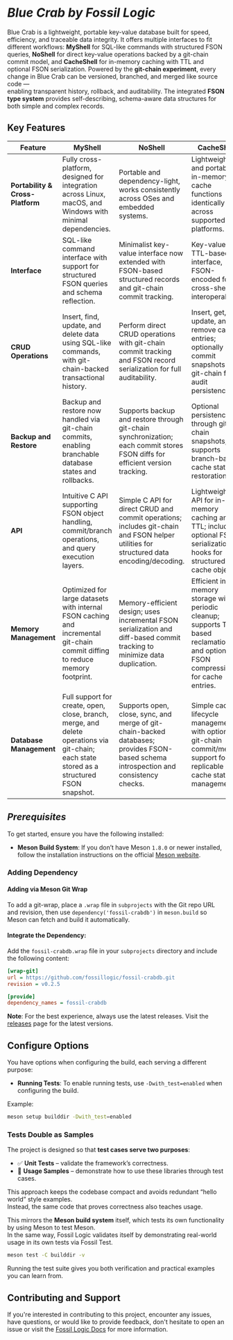 # ***Blue Crab by Fossil Logic***

Blue Crab is a lightweight, portable key-value database built for speed, efficiency, and traceable data integrity.   It offers multiple interfaces to fit different workflows: **MyShell** for SQL-like commands with structured FSON queries, **NoShell** for direct key-value operations backed by a git-chain commit model, and **CacheShell** for in-memory caching with TTL and optional FSON serialization. Powered by the **git-chain experiment**, every change in Blue Crab can be versioned, branched, and merged like source code —  
enabling transparent history, rollback, and auditability. The integrated **FSON type system** provides self-describing, schema-aware data structures for both simple and complex records.  

## Key Features

| **Feature**                     | **MyShell**                                                                                                                                         | **NoShell**                                                                                                                                                     | **CacheShell**                                                                                                                                    |
|---------------------------------|-----------------------------------------------------------------------------------------------------------------------------------------------------|------------------------------------------------------------------------------------------------------------------------------------------------------------------|---------------------------------------------------------------------------------------------------------------------------------------------------|
| **Portability & Cross-Platform** | Fully cross-platform, designed for integration across Linux, macOS, and Windows with minimal dependencies.                                          | Portable and dependency-light, works consistently across OSes and embedded systems.                                                                              | Lightweight and portable; in-memory cache functions identically across supported platforms.                                                       |
| **Interface**                    | SQL-like command interface with support for structured FSON queries and schema reflection.                                                          | Minimalist key-value interface now extended with FSON-based structured records and git-chain commit tracking.                                                    | Key-value and TTL-based interface, FSON-encoded for cross-shell interoperability.                                                                 |
| **CRUD Operations**              | Insert, find, update, and delete data using SQL-like commands, with git-chain-backed transactional history.                                          | Perform direct CRUD operations with git-chain commit tracking and FSON record serialization for full auditability.                                               | Insert, get, update, and remove cache entries; optionally commit snapshots into git-chain for audit persistence.                                  |
| **Backup and Restore**           | Backup and restore now handled via git-chain commits, enabling branchable database states and rollbacks.                                            | Supports backup and restore through git-chain synchronization; each commit stores FSON diffs for efficient version tracking.                                     | Optional persistence through git-chain snapshots; supports branch-based cache state restoration.                                                  |
| **API**                          | Intuitive C API supporting FSON object handling, commit/branch operations, and query execution layers.                                              | Simple C API for direct CRUD and commit operations; includes git-chain and FSON helper utilities for structured data encoding/decoding.                          | Lightweight API for in-memory caching and TTL; includes optional FSON serialization hooks for structured cache objects.                           |
| **Memory Management**             | Optimized for large datasets with internal FSON caching and incremental git-chain commit diffing to reduce memory footprint.                        | Memory-efficient design; uses incremental FSON serialization and diff-based commit tracking to minimize data duplication.                                         | Efficient in-memory storage with periodic cleanup; supports TTL-based reclamation and optional FSON compression for cache entries.                |
| **Database Management**          | Full support for create, open, close, branch, merge, and delete operations via git-chain; each state stored as a structured FSON snapshot.            | Supports open, close, sync, and merge of git-chain-backed databases; provides FSON-based schema introspection and consistency checks.                            | Simple cache lifecycle management with optional git-chain commit/merge support for replicable cache state management.                             |

## ***Prerequisites***

To get started, ensure you have the following installed:

- **Meson Build System**: If you don’t have Meson `1.8.0` or newer installed, follow the installation instructions on the official [Meson website](https://mesonbuild.com/Getting-meson.html).

### Adding Dependency

#### Adding via Meson Git Wrap

To add a git-wrap, place a `.wrap` file in `subprojects` with the Git repo URL and revision, then use `dependency('fossil-crabdb')` in `meson.build` so Meson can fetch and build it automatically.

#### Integrate the Dependency:

Add the `fossil-crabdb.wrap` file in your `subprojects` directory and include the following content:

```ini
[wrap-git]
url = https://github.com/fossillogic/fossil-crabdb.git
revision = v0.2.5

[provide]
dependency_names = fossil-crabdb
```

**Note**: For the best experience, always use the latest releases. Visit the [releases](https://github.com/fossillogic/fossil-crabdb/releases) page for the latest versions.

## Configure Options

You have options when configuring the build, each serving a different purpose:

- **Running Tests**: To enable running tests, use `-Dwith_test=enabled` when configuring the build.

Example:

```sh
meson setup builddir -Dwith_test=enabled
```

### Tests Double as Samples

The project is designed so that **test cases serve two purposes**:

- ✅ **Unit Tests** – validate the framework’s correctness.  
- 📖 **Usage Samples** – demonstrate how to use these libraries through test cases.  

This approach keeps the codebase compact and avoids redundant “hello world” style examples.  
Instead, the same code that proves correctness also teaches usage.  

This mirrors the **Meson build system** itself, which tests its own functionality by using Meson to test Meson.  
In the same way, Fossil Logic validates itself by demonstrating real-world usage in its own tests via Fossil Test.  

```bash
meson test -C builddir -v
```

Running the test suite gives you both verification and practical examples you can learn from.

## Contributing and Support

If you're interested in contributing to this project, encounter any issues, have questions, or would like to provide feedback, don't hesitate to open an issue or visit the [Fossil Logic Docs](https://fossillogic.com/docs) for more information.
